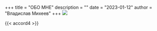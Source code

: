 +++
title = "ОБО МНЕ"
description = ""
date = "2023-01-12"
author = "Владислав Михеев"
+++
![](/img/my-photo.jpg)

{{< accord4 >}}
